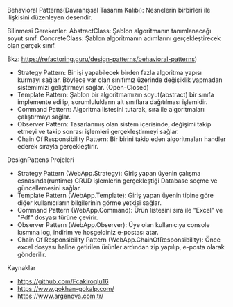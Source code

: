 Behavioral Patterns(Davranışsal Tasarım Kalıbı): Nesnelerin birbirleri ile ilişkisini düzenleyen desendir.

Bilinmesi Gerekenler:
AbstractClass: Şablon algoritmanın tanımlanacağı soyut sınıf.
ConcreteClass: Şablon algoritmanın adımlarını gerçekleştirecek olan gerçek sınıf.

Bkz: https://refactoring.guru/design-patterns/behavioral-patterns)

- Strategy Pattern: Bir işi yapabilecek birden fazla algoritma yapısı kurmayı sağlar. Böylece var olan sınıfımız üzerinde değişiklik yapmadan sistemimizi geliştirmeyi sağlar. (Open-Closed)
- Template Pattern: Şablon bir algoritmamızın soyut(abstract) bir sınıfa implemente edilip, sorumlulukların alt sınıflara dağıtılması işlemidir.
- Command Pattern: Algoritma listesini tutarak, sıra ile algoritmaları çalıştırmayı sağlar.
- Observer Pattern: Tasarlanmış olan sistem içerisinde, değişimi takip etmeyi ve takip sonrası işlemleri gerçekleştirmeyi sağlar.
- Chain Of Responsibility Pattern: Bir birini takip eden algoritmaları handler ederek sırayla gerçekleştirir.

DesignPattens Projeleri
- Strategy Pattern (WebApp.Strategy): Giriş yapan üyenin çalışma esnasında(runtime) CRUD işlemlerin gerçekleştiği Database seçme ve güncellemesini sağlar.
- Template Pattern (WebApp.Template): Giriş yapan üyenin tipine göre diğer kullanıcıların bilgilerinin görme yetkisi sağlar.
- Command Pattern (WebApp.Command): Ürün listesini sıra ile "Excel" ve "Pdf" dosyası türüne çevirir.
- Observer Pattern (WebApp.Observer): Üye olan kullanıcıya console kısmına log, indirim ve hoşgeldiniz e-postası atar.
- Chain Of Responsibility Pattern (WebApp.ChainOfResponsibility): Önce excel dosyası haline getirilen ürünler ardından zip yapılıp, e-posta olarak gönderilir.


Kaynaklar
- https://github.com/Fcakiroglu16
- https://www.gokhan-gokalp.com/
- https://www.argenova.com.tr/
